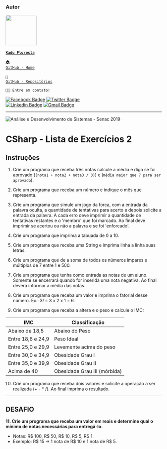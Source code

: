 ### Autor

<a href="https://www.linkedin.com/in/kadufloresta/">
 <img style="border-radius: 5px;" src="https://media-exp1.licdn.com/dms/image/C4D03AQFfIeRf3UDQ9Q/profile-displayphoto-shrink_400_400/0?e=1605139200&v=beta&t=vWVjctWELGPrf-DrfqlwmBWjl88lk6ZwKTUJoCIkI_I" width="100px; alt=""/></b>
 
 <code><b>Kadu Floresta</b></code></a>
 
 <code><a href="https://github.com/KaduFloresta" title="HomeGit">🏠 GitHub - Home</a><br></code><br>
 <code><a href="https://github.com/KaduFloresta?tab=repositories" title="RepoGit">📂 GitHub - Repositórios</a><br></code>

<code>👋🏽 Entre em contato!</code>

[![Facebook Badge](https://img.shields.io/badge/-Kadu_Floresta-lightblue?style=flat-square&logo=Facebook&logoColor=white&link=https://https://www.facebook.com/kadu.floresta)](https://www.facebook.com/kadu.floresta)
[![Twitter Badge](https://img.shields.io/badge/-@kadu_kururu-1ca0f1?style=flat-square&labelColor=1ca0f1&logo=twitter&logoColor=white&link=https://twitter.com/kadu_kururu)](https://twitter.com/kadu_kururu)
<br>
[![Linkedin Badge](https://img.shields.io/badge/-Kadu_Floresta-blue?style=flat-square&logo=Linkedin&logoColor=white&link=https://www.linkedin.com/in/kadufloresta/)](https://www.linkedin.com/in/kadufloresta/)
[![Gmail Badge](https://img.shields.io/badge/-cefloresta1@gmail.com-c14438?style=flat-square&logo=Gmail&logoColor=white&link=mailto:cefloresta1@gmail.com)](mailto:cefloresta1@gmail.com)
 

---
![Análise e Desenvolvimento de Sistemas - Senac 2019](https://www.liveondemand.com.br/wp-content/uploads/2019/05/logo-SENAC.png)
# CSharp - Lista de Exercícios 2

## Instruções

1. Crie um programa que receba três notas calcule a média e diga se foi aprovado (`(nota1 + nota2 + nota3 / 3)`) e (`média maior que 7 para ser aprovado`).

2. Crie um programa que receba um número e indique o mês que representa.

3. Crie um programa que simule um jogo da forca, com a entrada da palavra oculta, a quantidade de tentativas para acerto e depois solicite a entrada da palavra. A cada erro deve imprimir a quantidade de tentativas restantes e o 'membro' que foi marcado. Ao final deve imprimir se acertou ou não a palavra e se foi 'enforcado'.

4. Crie um programa que imprima a tabuada de 0 a 10.

5. Crie um programa que receba uma String e imprima linha a linha suas letras.


6. Crie um programa que de a soma de todos os números ímpares e múltiplos de 7 entre 1 e 500.

7. Crie um programa que tenha como entrada as notas de um aluno. Somente se encerrará quando for inserida uma nota negativa. Ao final deverá informar a média das notas.

8. Crie um programa que receba um valor e imprima o fatorial desse número. Ex.: 3! = 3 x 2 x 1 = 6.

9.  Crie um programa que receba a altera e o peso e calcule o IMC:

IMC | Classificação
--- | ------
Abaixo de 18,5 | Abaixo do Peso
Entre 18,6 e 24,9 | Peso Ideal
Entre 25,0 e 29,9 | Levemente acima do peso
Entre 30,0 e 34,9 | Obesidade Grau I
Entre 35,0 e 39,9 | Obesidade Grau II
Acima de 40 | Obesidade Grau III (mórbida)

10. Crie um programa que receba dois valores e solicite a operação a ser realizada (+ - * /). Ao final imprima o resultado.
---
## DESAFIO

**11. Crie um programa que receba um valor em reais e determine qual o mínimo de notas necessárias para entregá-lo.** 
  - Notas: R$ 100, R$ 50, R$ 10, R$ 5, R$ 1.
  - Exemplo: R$ 15 -> 1 nota de R$ 10 e 1 nota de R$ 5.
